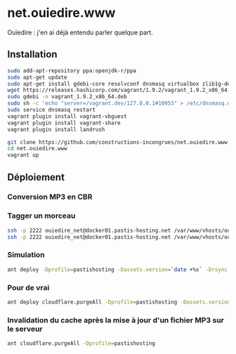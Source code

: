# net.ouiedire.www

Ouïedire : j'en ai déjà entendu parler quelque part.

## Installation

```bash
sudo add-apt-repository ppa:openjdk-r/ppa
sudo apt-get update
sudo apt-get install gdebi-core resolvconf dnsmasq virtualbox zlib1g-dev openjdk-7-jre-headless
wget https://releases.hashicorp.com/vagrant/1.9.2/vagrant_1.9.2_x86_64.deb
sudo gdebi -n vagrant_1.9.2_x86_64.deb
sudo sh -c 'echo "server=/vagrant.dev/127.0.0.1#10053" > /etc/dnsmasq.d/vagrant-landrush'
sudo service dnsmasq restart
vagrant plugin install vagrant-vbguest
vagrant plugin install vagrant-share
vagrant plugin install landrush

git clone https://github.com/constructions-incongrues/net.ouiedire.www.git
cd net.ouiedire.www
vagrant up
```

## Déploiement

### Conversion MP3 en CBR


### Tagger un morceau

```bash
ssh -p 2222 ouiedire_net@docker01.pastis-hosting.net /var/www/vhosts/ouiedire.net/httpdocs/bin/tag <IDENTIFIANT EMISSION (eg. ailleurs-xxx / ouiedire-xxx>
ssh -p 2222 ouiedire_net@docker01.pastis-hosting.net /var/www/vhosts/ouiedire.net/httpdocs/bin/tag ailleurs-139
```

### Simulation

```bash
ant deploy -Dprofile=pastishosting -Dassets.version=`date +%s` -Drsync.option="--dry-run --delete-after"
```

### Pour de vrai

```bash
ant deploy cloudflare.purgeAll -Dprofile=pastishosting -Dassets.version=`date +%s` -Drsync.options="--progress --delete-after"
```


### Invalidation du cache après la mise à jour d'un fichier MP3 sur le serveur

```bash
ant cloudflare.purgeAll -Dprofile=pastishosting
```
